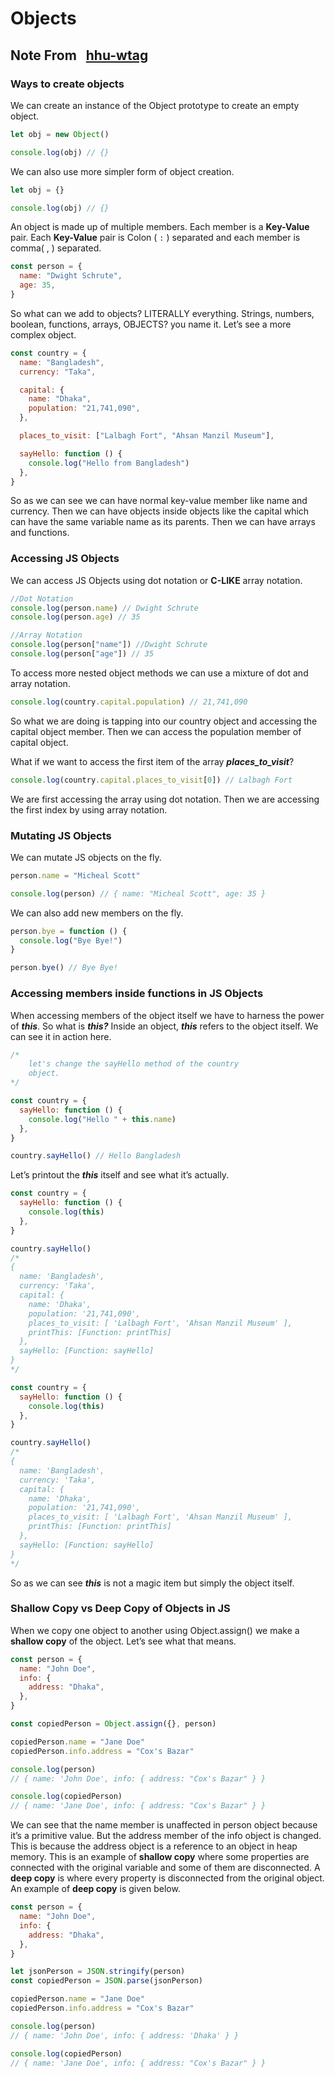 # Objects

## Note From &nbsp; [hhu-wtag](https://github.com/hhu-wtag)

### Ways to create objects

We can create an instance of the Object prototype to create an empty object.

```js
let obj = new Object()

console.log(obj) // {}
```

We can also use more simpler form of object creation.

```js
let obj = {}

console.log(obj) // {}
```

An object is made up of multiple members. Each member is a **Key-Value** pair. Each **Key-Value** pair is Colon ( `:` ) separated and each member is comma( , ) separated.

```js
const person = {
  name: "Dwight Schrute",
  age: 35,
}
```

So what can we add to objects? LITERALLY everything. Strings, numbers, boolean, functions, arrays, OBJECTS? you name it. Let’s see a more complex object.

```js
const country = {
  name: "Bangladesh",
  currency: "Taka",

  capital: {
    name: "Dhaka",
    population: "21,741,090",
  },

  places_to_visit: ["Lalbagh Fort", "Ahsan Manzil Museum"],

  sayHello: function () {
    console.log("Hello from Bangladesh")
  },
}
```

So as we can see we can have normal key-value member like name and currency. Then we can have objects inside objects like the capital which can have the same variable name as its parents. Then we can have arrays and functions.

### Accessing JS Objects

We can access JS Objects using dot notation or **C-LIKE** array notation.

```js
//Dot Notation
console.log(person.name) // Dwight Schrute
console.log(person.age) // 35

//Array Notation
console.log(person["name"]) //Dwight Schrute
console.log(person["age"]) // 35
```

To access more nested object methods we can use a mixture of dot and array notation.

```js
console.log(country.capital.population) // 21,741,090
```

So what we are doing is tapping into our country object and accessing the capital object member. Then we can access the population member of capital object.

What if we want to access the first item of the array **_places_to_visit_**?

```js
console.log(country.capital.places_to_visit[0]) // Lalbagh Fort
```

We are first accessing the array using dot notation. Then we are accessing the first index by using array notation.

### Mutating JS Objects

We can mutate JS objects on the fly.

```js
person.name = "Micheal Scott"

console.log(person) // { name: "Micheal Scott", age: 35 }
```

We can also add new members on the fly.

```js
person.bye = function () {
  console.log("Bye Bye!")
}

person.bye() // Bye Bye!
```

### Accessing members inside functions in JS Objects

When accessing members of the object itself we have to harness the power of **_this_**. So what is **_this?_** Inside an object, **_this_** refers to the object itself. We can see it in action here.

```js
/*
	let's change the sayHello method of the country
	object.
*/

const country = {
  sayHello: function () {
    console.log("Hello " + this.name)
  },
}

country.sayHello() // Hello Bangladesh
```

Let’s printout the **_this_** itself and see what it’s actually.

```js
const country = {
  sayHello: function () {
    console.log(this)
  },
}

country.sayHello()
/*
{
  name: 'Bangladesh',
  currency: 'Taka',
  capital: {
    name: 'Dhaka',
    population: '21,741,090',
    places_to_visit: [ 'Lalbagh Fort', 'Ahsan Manzil Museum' ],
    printThis: [Function: printThis]
  },
  sayHello: [Function: sayHello]
}
*/
```

```js
const country = {
  sayHello: function () {
    console.log(this)
  },
}

country.sayHello()
/*
{
  name: 'Bangladesh',
  currency: 'Taka',
  capital: {
    name: 'Dhaka',
    population: '21,741,090',
    places_to_visit: [ 'Lalbagh Fort', 'Ahsan Manzil Museum' ],
    printThis: [Function: printThis]
  },
  sayHello: [Function: sayHello]
}
*/
```

So as we can see **_this_** is not a magic item but simply the object itself.

### Shallow Copy vs Deep Copy of Objects in JS

When we copy one object to another using Object.assign() we make a **shallow copy** of the object. Let’s see what that means.

```js
const person = {
  name: "John Doe",
  info: {
    address: "Dhaka",
  },
}

const copiedPerson = Object.assign({}, person)

copiedPerson.name = "Jane Doe"
copiedPerson.info.address = "Cox's Bazar"

console.log(person)
// { name: 'John Doe', info: { address: "Cox's Bazar" } }

console.log(copiedPerson)
// { name: 'Jane Doe', info: { address: "Cox's Bazar" } }
```

We can see that the name member is unaffected in person object because it’s a primitive value. But the address member of the info object is changed. This is because the address object is a reference to an object in heap memory. This is an example of **shallow copy** where some properties are connected with the original variable and some of them are disconnected. A **deep copy** is where every property is disconnected from the original object. An example of **deep copy** is given below.

```js
const person = {
  name: "John Doe",
  info: {
    address: "Dhaka",
  },
}

let jsonPerson = JSON.stringify(person)
const copiedPerson = JSON.parse(jsonPerson)

copiedPerson.name = "Jane Doe"
copiedPerson.info.address = "Cox's Bazar"

console.log(person)
// { name: 'John Doe', info: { address: 'Dhaka' } }

console.log(copiedPerson)
// { name: 'Jane Doe', info: { address: "Cox's Bazar" } }
```
